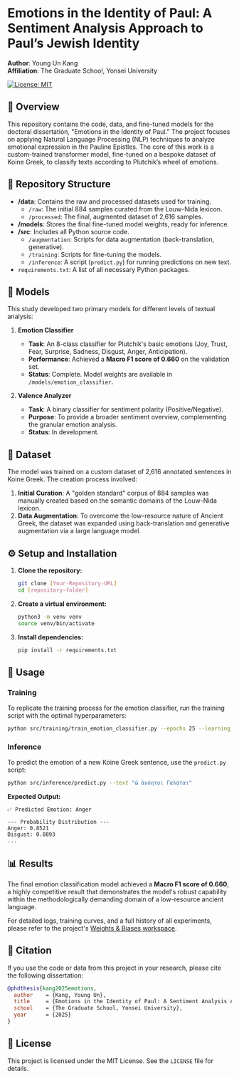 # Emotions in the Identity of Paul: A Sentiment Analysis Approach to Paul’s Jewish Identity

**Author**: Young Un Kang  
**Affiliation**: The Graduate School, Yonsei University

[![License: MIT](https://img.shields.io/badge/License-MIT-yellow.svg)](https://opensource.org/licenses/MIT)

## 📖 Overview

This repository contains the code, data, and fine-tuned models for the doctoral dissertation, "Emotions in the Identity of Paul." The project focuses on applying Natural Language Processing (NLP) techniques to analyze emotional expression in the Pauline Epistles. The core of this work is a custom-trained transformer model, fine-tuned on a bespoke dataset of Koine Greek, to classify texts according to Plutchik’s wheel of emotions.

## 📂 Repository Structure

-   **/data**: Contains the raw and processed datasets used for training.
    -   `/raw`: The initial 884 samples curated from the Louw-Nida lexicon.
    -   `/processed`: The final, augmented dataset of 2,616 samples.
-   **/models**: Stores the final fine-tuned model weights, ready for inference.
-   **/src**: Includes all Python source code.
    -   `/augmentation`: Scripts for data augmentation (back-translation, generative).
    -   `/training`: Scripts for fine-tuning the models.
    -   `/inference`: A script (`predict.py`) for running predictions on new text.
-   `requirements.txt`: A list of all necessary Python packages.

## 🤖 Models

This study developed two primary models for different levels of textual analysis:

1.  **Emotion Classifier**
    -   **Task**: An 8-class classifier for Plutchik's basic emotions (Joy, Trust, Fear, Surprise, Sadness, Disgust, Anger, Anticipation).
    -   **Performance**: Achieved a **Macro F1 score of 0.660** on the validation set.
    -   **Status**: Complete. Model weights are available in `/models/emotion_classifier`.

2.  **Valence Analyzer**
    -   **Task**: A binary classifier for sentiment polarity (Positive/Negative).
    -   **Purpose**: To provide a broader sentiment overview, complementing the granular emotion analysis.
    -   **Status**: In development.

## 💾 Dataset

The model was trained on a custom dataset of 2,616 annotated sentences in Koine Greek. The creation process involved:
1.  **Initial Curation**: A "golden standard" corpus of 884 samples was manually created based on the semantic domains of the Louw-Nida lexicon.
2.  **Data Augmentation**: To overcome the low-resource nature of Ancient Greek, the dataset was expanded using back-translation and generative augmentation via a large language model.

## ⚙️ Setup and Installation

1.  **Clone the repository:**
    ```bash
    git clone [Your-Repository-URL]
    cd [repository-folder]
    ```

2.  **Create a virtual environment:**
    ```bash
    python3 -m venv venv
    source venv/bin/activate
    ```

3.  **Install dependencies:**
    ```bash
    pip install -r requirements.txt
    ```

## 🚀 Usage

### Training

To replicate the training process for the emotion classifier, run the training script with the optimal hyperparameters:

```bash
python src/training/train_emotion_classifier.py --epochs 25 --learning_rate 5e-5
```

### Inference

To predict the emotion of a new Koine Greek sentence, use the `predict.py` script:

```bash
python src/inference/predict.py --text "ὦ ἀνόητοι Γαλάται"
```
**Expected Output:**
```
✅ Predicted Emotion: Anger

--- Probability Distribution ---
Anger: 0.8521
Disgust: 0.0893
...
```

## 📊 Results

The final emotion classification model achieved a **Macro F1 score of 0.660**, a highly competitive result that demonstrates the model's robust capability within the methodologically demanding domain of a low-resource ancient language.

For detailed logs, training curves, and a full history of all experiments, please refer to the project's [Weights & Biases workspace](https://wandb.ai/luvnpce-yonsei-university/huggingface/workspace?nw=nwuserluvnpce).

## 📄 Citation

If you use the code or data from this project in your research, please cite the following dissertation:

```bibtex
@phdthesis{kang2025emotions,
  author    = {Kang, Young Un},
  title     = {Emotions in the Identity of Paul: A Sentiment Analysis Approach to Paul’s Jewish Identity},
  school    = {The Graduate School, Yonsei University},
  year      = {2025}
}
```

## 📜 License

This project is licensed under the MIT License. See the `LICENSE` file for details.
